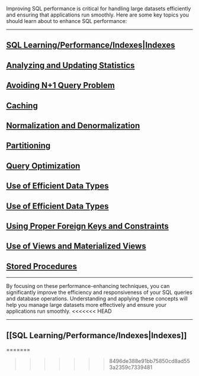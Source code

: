 Improving SQL performance is critical for handling large datasets efficiently and ensuring that applications run smoothly. Here are some key topics you should learn about to enhance SQL performance:

---

## [SQL Learning/Performance/Indexes|Indexes](./Performance/Indexes.md)

## [Analyzing and Updating Statistics](./Performance/Analyzing%20and%20Updating%20Statistics.md)

## [Avoiding N+1 Query Problem](./Performance/Avoiding%20N+1%20Query%20Problem.md)

## [Caching](./Performance/Caching.md)

## [Normalization and Denormalization](./Performance/Normalization%20and%20Denormalization.md)

## [Partitioning](./Performance/Partitioning.md)

## [Query Optimization](./Performance/Query%20Optimization.md)

## [Use of Efficient Data Types](./Performance/Use%20of%20Efficient%20Data%20Types.md)

## [Use of Efficient Data Types](./Performance/Use%20of%20Efficient%20Data%20Types.md)

## [Using Proper Foreign Keys and Constraints](./Performance/Using%20Proper%20Foreign%20Keys%20and%20Constraints.md)

## [Use of Views and Materialized Views](./Performance/Use%20of%20Views%20and%20Materialized%20Views.md)

## [Stored Procedures](./Performance/Stored%20Procedures.md)

---

By focusing on these performance-enhancing techniques, you can significantly improve the efficiency and responsiveness of your SQL queries and database operations. Understanding and applying these concepts will help you manage large datasets more effectively and ensure your applications run smoothly.
<<<<<<< HEAD

---
## [[SQL Learning/Performance/Indexes|Indexes]]
=======
>>>>>>> 8496de388e91bb75850cd8ad553a2359c7339481
